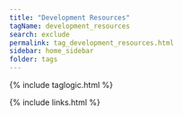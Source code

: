 ```yaml
---
title: "Development Resources"
tagName: development_resources
search: exclude
permalink: tag_development_resources.html
sidebar: home_sidebar
folder: tags
---
```


{% include taglogic.html %}

{% include links.html %}

